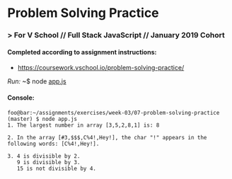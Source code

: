 # Problem Solving Practice
### > For V School // Full Stack JavaScript // January 2019 Cohort

#### Completed according to assignment instructions: 
- https://coursework.vschool.io/problem-solving-practice/

*Run:* ~$ node <a href="app.js">app.js</a>

#### Console:
```console
foo@bar:~/assignments/exercises/week-03/07-problem-solving-practice (master) $ node app.js
1. The largest number in array [3,5,2,8,1] is: 8

2. In the array [#3,$$$,C%4!,Hey!], the char "!" appears in the following words: [C%4!,Hey!].

3. 4 is divisible by 2.
   9 is divisible by 3.
   15 is not divisible by 4.
```
